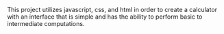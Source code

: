 This project utilizes javascript, css, and html in order to create a calculator with an interface that is simple and has the ability to perform basic to intermediate computations.
